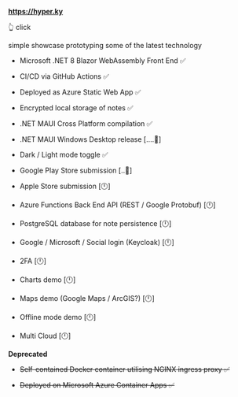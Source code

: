 **https://hyper.ky**   

👆 click

simple showcase prototyping some of the latest technology


* Microsoft .NET 8 Blazor WebAssembly Front End ✅

* CI/CD via GitHub Actions ✅

* Deployed as Azure Static Web App ✅

* Encrypted local storage of notes ✅

* .NET MAUI Cross Platform compilation ✅

* .NET MAUI Windows Desktop release [....🔧]

* Dark / Light mode toggle ✅

* Google Play Store submission [..🔧]

* Apple Store submission [🕛]

* Azure Functions Back End API (REST / Google Protobuf) [🕛]

* PostgreSQL database for note persistence [🕛]

* Google / Microsoft / Social login (Keycloak) [🕛]

* 2FA [🕛]
  
* Charts demo [🕛]
  
* Maps demo (Google Maps / ArcGIS?) [🕛]

* Offline mode demo [🕛]

* Multi Cloud [🕛]

**Deprecated**

* ~~Self-contained Docker container utilising NGINX ingress proxy ✅~~

* ~~Deployed on Microsoft Azure Container Apps ✅~~
